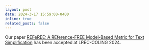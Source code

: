 ```yaml
---
layout: post
date: 2024-3-17 15:59:00-0400
inline: true
related_posts: false
---
```


Our paper [REFeREE: A REference-FREE Model-Based Metric for Text Simplification](#referee) has been accepted at LREC-COLING 2024.
